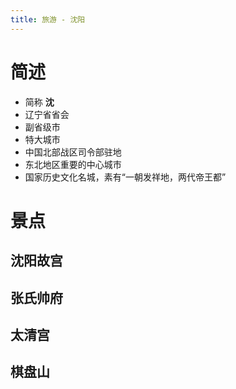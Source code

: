 ```yaml
---
title: 旅游 - 沈阳
---
```


# 简述

- 简称 **沈**
- 辽宁省省会
- 副省级市
- 特大城市
- 中国北部战区司令部驻地
- 东北地区重要的中心城市
- 国家历史文化名城，素有“一朝发祥地，两代帝王都”

# 景点

## 沈阳故宫

## 张氏帅府

## 太清宫

## 棋盘山